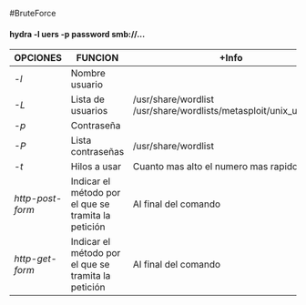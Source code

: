 #BruteForce
#### hydra -l uers -p password smb://...

| OPCIONES         | FUNCION                                             | +Info                                                              |
| ---------------- | --------------------------------------------------- | ------------------------------------------------------------------ |
| *-l*             | Nombre usuario                                      |                                                                    |
| *-L*             | Lista de usuarios                                   | /usr/share/wordlist /usr/share/wordlists/metasploit/unix_users.txt |
| *-p*             | Contraseña                                          |                                                                    |
| *-P*             | Lista contraseñas                                   | /usr/share/wordlist                                                |
| *-t*             | Hilos a usar                                        | Cuanto mas alto el numero mas rapido va                            |
| *http-post-form* | Indicar el método por el que se tramita la petición | Al final del comando                                               |
| *http-get-form*  | Indicar el método por el que se tramita la petición | Al final del comando                                               |

